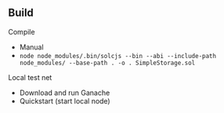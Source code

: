 ## Build

Compile

- Manual
- `node node_modules/.bin/solcjs --bin --abi --include-path node_modules/ --base-path . -o . SimpleStorage.sol`

Local test net

- Download and run Ganache
- Quickstart (start local node)
